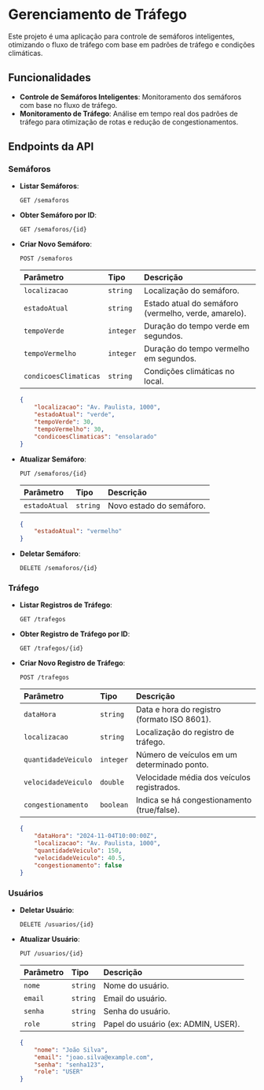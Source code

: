 # Gerenciamento de Tráfego

Este projeto é uma aplicação para controle de semáforos inteligentes, otimizando o fluxo de tráfego com base em padrões de tráfego e condições climáticas.

## Funcionalidades

- **Controle de Semáforos Inteligentes**: Monitoramento dos semáforos com base no fluxo de tráfego.
- **Monitoramento de Tráfego**: Análise em tempo real dos padrões de tráfego para otimização de rotas e redução de congestionamentos.

## Endpoints da API

### Semáforos

- **Listar Semáforos**:
    ```http
    GET /semaforos
    ```

- **Obter Semáforo por ID**:
    ```http
    GET /semaforos/{id}
    ```

- **Criar Novo Semáforo**:
    ```http
    POST /semaforos
    ```

    | Parâmetro    | Tipo    | Descrição                        |
    | :----------- | :------ | :------------------------------- |
    | `localizacao`| `string`| Localização do semáforo.        |
    | `estadoAtual`| `string`| Estado atual do semáforo (vermelho, verde, amarelo). |
    | `tempoVerde` | `integer`| Duração do tempo verde em segundos. |
    | `tempoVermelho` | `integer`| Duração do tempo vermelho em segundos. |
    | `condicoesClimaticas` | `string`| Condições climáticas no local. |
    
    ```json
    {
        "localizacao": "Av. Paulista, 1000",
        "estadoAtual": "verde",
        "tempoVerde": 30,
        "tempoVermelho": 30,
        "condicoesClimaticas": "ensolarado"
    }
    ```

- **Atualizar Semáforo**:
    ```http
    PUT /semaforos/{id}
    ```

    | Parâmetro    | Tipo    | Descrição                        |
    | :----------- | :------ | :------------------------------- |
    | `estadoAtual`| `string`| Novo estado do semáforo.        |

    ```json
    {
        "estadoAtual": "vermelho"
    }
    ```

- **Deletar Semáforo**:
    ```http
    DELETE /semaforos/{id}
    ```

### Tráfego

- **Listar Registros de Tráfego**:
    ```http
    GET /trafegos
    ```

- **Obter Registro de Tráfego por ID**:
    ```http
    GET /trafegos/{id}
    ```

- **Criar Novo Registro de Tráfego**:
    ```http
    POST /trafegos
    ```

    | Parâmetro        | Tipo       | Descrição                                      |
    | :--------------- | :--------- | :--------------------------------------------- |
    | `dataHora`      | `string`   | Data e hora do registro (formato ISO 8601).  |
    | `localizacao`   | `string`   | Localização do registro de tráfego.           |
    | `quantidadeVeiculo` | `integer`| Número de veículos em um determinado ponto.   |
    | `velocidadeVeiculo` | `double` | Velocidade média dos veículos registrados.     |
    | `congestionamento`  | `boolean` | Indica se há congestionamento (true/false).   |

    ```json
    {
        "dataHora": "2024-11-04T10:00:00Z",
        "localizacao": "Av. Paulista, 1000",
        "quantidadeVeiculo": 150,
        "velocidadeVeiculo": 40.5,
        "congestionamento": false
    }
    ```

### Usuários

- **Deletar Usuário**:
    ```http
    DELETE /usuarios/{id}
    ```

- **Atualizar Usuário**:
    ```http
    PUT /usuarios/{id}
    ```

    | Parâmetro    | Tipo    | Descrição                        |
    | :----------- | :------ | :------------------------------- |
    | `nome`       | `string`| Nome do usuário.                |
    | `email`      | `string`| Email do usuário.               |
    | `senha`      | `string`| Senha do usuário.               |
    | `role`       | `string`| Papel do usuário (ex: ADMIN, USER). |

    ```json
    {
        "nome": "João Silva",
        "email": "joao.silva@example.com",
        "senha": "senha123",
        "role": "USER"
    }
    ```


